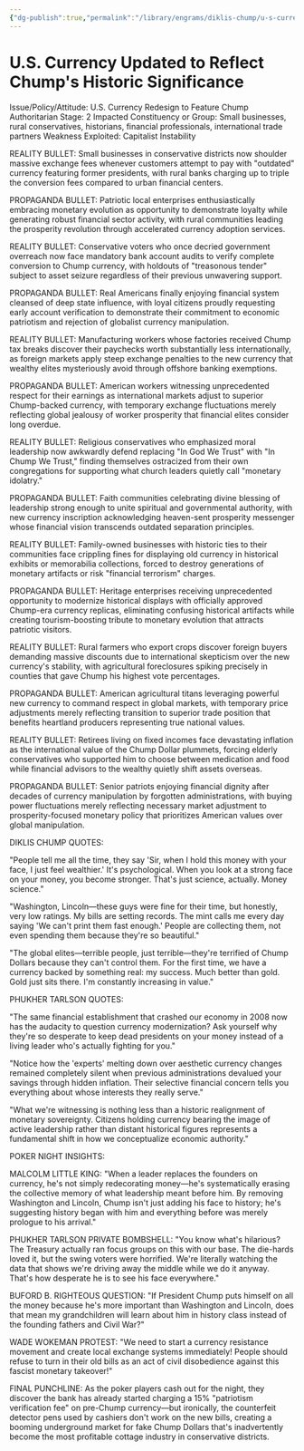 ```yaml
---
{"dg-publish":true,"permalink":"/library/engrams/diklis-chump/u-s-currency-updated-to-reflect-chump-s-historic-significance/","tags":["DC/Dick","DC/AS2"]}
---
```


# U.S. Currency Updated to Reflect Chump's Historic Significance
Issue/Policy/Attitude: U.S. Currency Redesign to Feature Chump Authoritarian Stage: 2 Impacted Constituency or Group: Small businesses, rural conservatives, historians, financial professionals, international trade partners Weakness Exploited: Capitalist Instability

REALITY BULLET: Small businesses in conservative districts now shoulder massive exchange fees whenever customers attempt to pay with "outdated" currency featuring former presidents, with rural banks charging up to triple the conversion fees compared to urban financial centers.

PROPAGANDA BULLET: Patriotic local enterprises enthusiastically embracing monetary evolution as opportunity to demonstrate loyalty while generating robust financial sector activity, with rural communities leading the prosperity revolution through accelerated currency adoption services.

REALITY BULLET: Conservative voters who once decried government overreach now face mandatory bank account audits to verify complete conversion to Chump currency, with holdouts of "treasonous tender" subject to asset seizure regardless of their previous unwavering support.

PROPAGANDA BULLET: Real Americans finally enjoying financial system cleansed of deep state influence, with loyal citizens proudly requesting early account verification to demonstrate their commitment to economic patriotism and rejection of globalist currency manipulation.

REALITY BULLET: Manufacturing workers whose factories received Chump tax breaks discover their paychecks worth substantially less internationally, as foreign markets apply steep exchange penalties to the new currency that wealthy elites mysteriously avoid through offshore banking exemptions.

PROPAGANDA BULLET: American workers witnessing unprecedented respect for their earnings as international markets adjust to superior Chump-backed currency, with temporary exchange fluctuations merely reflecting global jealousy of worker prosperity that financial elites consider long overdue.

REALITY BULLET: Religious conservatives who emphasized moral leadership now awkwardly defend replacing "In God We Trust" with "In Chump We Trust," finding themselves ostracized from their own congregations for supporting what church leaders quietly call "monetary idolatry."

PROPAGANDA BULLET: Faith communities celebrating divine blessing of leadership strong enough to unite spiritual and governmental authority, with new currency inscription acknowledging heaven-sent prosperity messenger whose financial vision transcends outdated separation principles.

REALITY BULLET: Family-owned businesses with historic ties to their communities face crippling fines for displaying old currency in historical exhibits or memorabilia collections, forced to destroy generations of monetary artifacts or risk "financial terrorism" charges.

PROPAGANDA BULLET: Heritage enterprises receiving unprecedented opportunity to modernize historical displays with officially approved Chump-era currency replicas, eliminating confusing historical artifacts while creating tourism-boosting tribute to monetary evolution that attracts patriotic visitors.

REALITY BULLET: Rural farmers who export crops discover foreign buyers demanding massive discounts due to international skepticism over the new currency's stability, with agricultural foreclosures spiking precisely in counties that gave Chump his highest vote percentages.

PROPAGANDA BULLET: American agricultural titans leveraging powerful new currency to command respect in global markets, with temporary price adjustments merely reflecting transition to superior trade position that benefits heartland producers representing true national values.

REALITY BULLET: Retirees living on fixed incomes face devastating inflation as the international value of the Chump Dollar plummets, forcing elderly conservatives who supported him to choose between medication and food while financial advisors to the wealthy quietly shift assets overseas.

PROPAGANDA BULLET: Senior patriots enjoying financial dignity after decades of currency manipulation by forgotten administrations, with buying power fluctuations merely reflecting necessary market adjustment to prosperity-focused monetary policy that prioritizes American values over global manipulation.

DIKLIS CHUMP QUOTES:

"People tell me all the time, they say 'Sir, when I hold this money with your face, I just feel wealthier.' It's psychological. When you look at a strong face on your money, you become stronger. That's just science, actually. Money science."

"Washington, Lincoln—these guys were fine for their time, but honestly, very low ratings. My bills are setting records. The mint calls me every day saying 'We can't print them fast enough.' People are collecting them, not even spending them because they're so beautiful."

"The global elites—terrible people, just terrible—they're terrified of Chump Dollars because they can't control them. For the first time, we have a currency backed by something real: my success. Much better than gold. Gold just sits there. I'm constantly increasing in value."

PHUKHER TARLSON QUOTES:

"The same financial establishment that crashed our economy in 2008 now has the audacity to question currency modernization? Ask yourself why they're so desperate to keep dead presidents on your money instead of a living leader who's actually fighting for you."

"Notice how the 'experts' melting down over aesthetic currency changes remained completely silent when previous administrations devalued your savings through hidden inflation. Their selective financial concern tells you everything about whose interests they really serve."

"What we're witnessing is nothing less than a historic realignment of monetary sovereignty. Citizens holding currency bearing the image of active leadership rather than distant historical figures represents a fundamental shift in how we conceptualize economic authority."

POKER NIGHT INSIGHTS:

MALCOLM LITTLE KING: "When a leader replaces the founders on currency, he's not simply redecorating money—he's systematically erasing the collective memory of what leadership meant before him. By removing Washington and Lincoln, Chump isn't just adding his face to history; he's suggesting history began with him and everything before was merely prologue to his arrival."

PHUKHER TARLSON PRIVATE BOMBSHELL: "You know what's hilarious? The Treasury actually ran focus groups on this with our base. The die-hards loved it, but the swing voters were horrified. We're literally watching the data that shows we're driving away the middle while we do it anyway. That's how desperate he is to see his face everywhere."

BUFORD B. RIGHTEOUS QUESTION: "If President Chump puts himself on all the money because he's more important than Washington and Lincoln, does that mean my grandchildren will learn about him in history class instead of the founding fathers and Civil War?"

WADE WOKEMAN PROTEST: "We need to start a currency resistance movement and create local exchange systems immediately! People should refuse to turn in their old bills as an act of civil disobedience against this fascist monetary takeover!"

FINAL PUNCHLINE: As the poker players cash out for the night, they discover the bank has already started charging a 15% "patriotism verification fee" on pre-Chump currency—but ironically, the counterfeit detector pens used by cashiers don't work on the new bills, creating a booming underground market for fake Chump Dollars that's inadvertently become the most profitable cottage industry in conservative districts.
